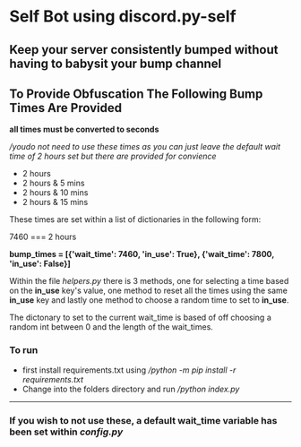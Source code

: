 # Self Bot using discord.py-self


Keep your server consistently bumped without having to babysit your bump channel
---

## To Provide Obfuscation The Following Bump Times Are Provided

**all times must be converted to seconds**

_/youdo not need to use these times as you can just leave the default wait time of 2 hours set but there are provided for convience_

- 2 hours
- 2 hours & 5 mins
- 2 hours & 10 mins
- 2 hours & 15 mins


These times are set within a list of dictionaries in the following form:

7460 === 2 hours

**bump_times = [{'wait_time': 7460, 'in_use': True}, {'wait_time': 7800, 'in_use': False}]**

Within the file _helpers.py_ there is 3 methods, one for selecting a time based on the **in_use** key's value, one method to reset all the times using the same **in_use** key and lastly one method to choose a random time to set to **in_use**.

The dictonary to set to the current wait_time is based of off choosing a random int between 0 and the length of the wait_times.


### To run 
- first install requirements.txt using _/python -m pip install -r requirements.txt_
- Change into the folders directory and run _/python index.py_

---


### If you wish to not use these, a default **wait_time** variable has been set within _config.py_


